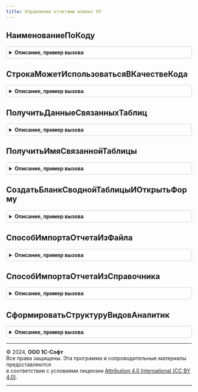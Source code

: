 ```yaml
---
title: Управление отчетами клиент УХ
---
```



## НаименованиеПоКоду
<details style="margin: 1em 0; padding: 0.5em; border: 1px solid #ccc; border-radius: 6px;">

<summary style="font-weight: bold; cursor: pointer;">Описание, пример вызова</summary>

```bsl
// Пример: "ОсновныеСредства" => "Основные средства".
//
Функция НаименованиеПоКоду(Знач Код) Экспорт
```

Пример вызова
```bsl
Результат = УправлениеОтчетамиКлиентУХ.НаименованиеПоКоду(Код) 
```
</details>

## СтрокаМожетИспользоватьсяВКачествеКода
<details style="margin: 1em 0; padding: 0.5em; border: 1px solid #ccc; border-radius: 6px;">

<summary style="font-weight: bold; cursor: pointer;">Описание, пример вызова</summary>

```bsl

// Возвращает признак того, что переданная в качестве параметра строка
// может быть использована в качестве кода объекта.
//
Функция СтрокаМожетИспользоватьсяВКачествеКода(Знач Стр) Экспорт
```

Пример вызова
```bsl
Результат = УправлениеОтчетамиКлиентУХ.СтрокаМожетИспользоватьсяВКачествеКода(Стр) 
```
</details>

## ПолучитьДанныеСвязанныхТаблиц
<details style="margin: 1em 0; padding: 0.5em; border: 1px solid #ccc; border-radius: 6px;">

<summary style="font-weight: bold; cursor: pointer;">Описание, пример вызова</summary>

```bsl

Функция ПолучитьДанныеСвязанныхТаблиц(ТекстСвязи) Экспорт
```

Пример вызова
```bsl
Результат = УправлениеОтчетамиКлиентУХ.ПолучитьДанныеСвязанныхТаблиц(ТекстСвязи) 
```
</details>

## ПолучитьИмяСвязаннойТаблицы
<details style="margin: 1em 0; padding: 0.5em; border: 1px solid #ccc; border-radius: 6px;">

<summary style="font-weight: bold; cursor: pointer;">Описание, пример вызова</summary>

```bsl

Функция ПолучитьИмяСвязаннойТаблицы(ТекстСвязи="",ДанныеСвязи=Неопределено) Экспорт
```

Пример вызова
```bsl
Результат = УправлениеОтчетамиКлиентУХ.ПолучитьИмяСвязаннойТаблицы(ТекстСвязи, ДанныеСвязи);
```
</details>

## СоздатьБланкСводнойТаблицыИОткрытьФорму
<details style="margin: 1em 0; padding: 0.5em; border: 1px solid #ccc; border-radius: 6px;">

<summary style="font-weight: bold; cursor: pointer;">Описание, пример вызова</summary>

```bsl

// Создает новый бланк для сводной таблицы вида отчета ВидОтчетаВход,
// после чего открывает форму с ним. Возвращает ссылку на созданный бланк.
Функция СоздатьБланкСводнойТаблицыИОткрытьФорму(ВидОтчетаВход, ВладелецФормы) Экспорт
```

Пример вызова
```bsl
Результат = УправлениеОтчетамиКлиентУХ.СоздатьБланкСводнойТаблицыИОткрытьФорму(ВидОтчетаВход, ВладелецФормы) 
```
</details>

## СпособИмпортаОтчетаИзФайла
<details style="margin: 1em 0; padding: 0.5em; border: 1px solid #ccc; border-radius: 6px;">

<summary style="font-weight: bold; cursor: pointer;">Описание, пример вызова</summary>

```bsl

// Возвращает текстовую константу для указания способа заполнения
// экземпляра отчета как импорт из файла.
Функция СпособИмпортаОтчетаИзФайла() Экспорт
```

Пример вызова
```bsl
Результат = УправлениеОтчетамиКлиентУХ.СпособИмпортаОтчетаИзФайла() 
```
</details>

## СпособИмпортаОтчетаИзСправочника
<details style="margin: 1em 0; padding: 0.5em; border: 1px solid #ccc; border-radius: 6px;">

<summary style="font-weight: bold; cursor: pointer;">Описание, пример вызова</summary>

```bsl

// Возвращает текстовую константу для указания способа заполнения
// экземпляра отчета как импорт из справочника.
Функция СпособИмпортаОтчетаИзСправочника() Экспорт
```

Пример вызова
```bsl
Результат = УправлениеОтчетамиКлиентУХ.СпособИмпортаОтчетаИзСправочника() 
```
</details>

## СформироватьСтруктуруВидовАналитик
<details style="margin: 1em 0; padding: 0.5em; border: 1px solid #ccc; border-radius: 6px;">

<summary style="font-weight: bold; cursor: pointer;">Описание, пример вызова</summary>

```bsl

// Возвращает пустую структуру для передачи в функцию ВернутьГруппуАналитикПоВидамАналитик.
// Параметры ВидАналитики1Вход-ВидАналитики5Вход определяют начальные значения видов аналитик.
// Когда параметр не задан - в поле будет записано значение Неопределено.
Функция СформироватьСтруктуруВидовАналитик(ВидАналитики1Вход = Неопределено, ВидАналитики2Вход = Неопределено, ВидАналитики3Вход = Неопределено, ВидАналитики4Вход = Неопределено, ВидАналитики5Вход = Неопределено, ВидАналитики6Вход = Неопределено) Экспорт
```

Пример вызова
```bsl
Результат = УправлениеОтчетамиКлиентУХ.СформироватьСтруктуруВидовАналитик(ВидАналитики1Вход, ВидАналитики2Вход, ВидАналитики3Вход, ВидАналитики4Вход, ВидАналитики5Вход, ВидАналитики6Вход);
```
</details>

---

© 2024, **ООО 1С-Софт**  
Все права защищены. Эта программа и сопроводительные материалы предоставляются  
в соответствии с условиями лицензии [Attribution 4.0 International (CC BY 4.0)](https://creativecommons.org/licenses/by/4.0/legalcode).

---
